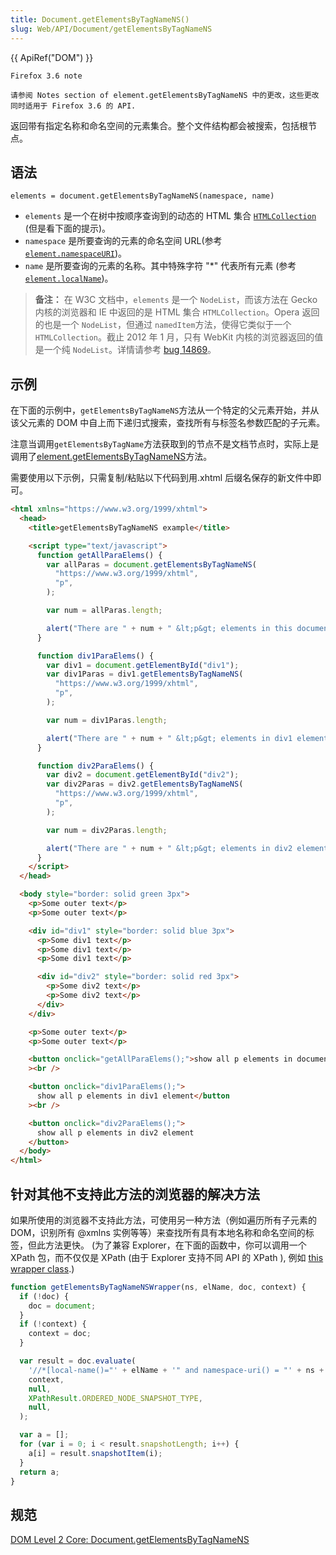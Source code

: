 ```yaml
---
title: Document.getElementsByTagNameNS()
slug: Web/API/Document/getElementsByTagNameNS
---
```


{{ ApiRef("DOM") }}

```
Firefox 3.6 note

请参阅 Notes section of element.getElementsByTagNameNS 中的更改，这些更改同时适用于 Firefox 3.6 的 API.
```

返回带有指定名称和命名空间的元素集合。整个文件结构都会被搜索，包括根节点。

## 语法

```
elements = document.getElementsByTagNameNS(namespace, name)
```

- `elements` 是一个在树中按顺序查询到的动态的 HTML 集合 [`HTMLCollection`](/zh-CN/docs/Web/API/HTMLCollection) (但是看下面的提示)。
- `namespace` 是所要查询的元素的命名空间 URL(参考 [`element.namespaceURI`](/zh-CN/DOM/Node.namespaceURI))。
- `name` 是所要查询的元素的名称。其中特殊字符 "\*" 代表所有元素 (参考 [`element.localName`](/zh-CN/DOM/Node.localName))。

> **备注：** 在 W3C 文档中，`elements` 是一个 `NodeList`，而该方法在 Gecko 内核的浏览器和 IE 中返回的是 HTML 集合 `HTMLCollection`。Opera 返回的也是一个 `NodeList`，但通过 `namedItem`方法，使得它类似于一个`HTMLCollection`。截止 2012 年 1 月，只有 WebKit 内核的浏览器返回的值是一个纯 `NodeList`。详情请参考 [bug 14869](https://bugzilla.mozilla.org/show_bug.cgi?id=14869)。

## 示例

在下面的示例中，`getElementsByTagNameNS`方法从一个特定的父元素开始，并从该父元素的 DOM 中自上而下递归式搜索，查找所有与标签名参数匹配的子元素。

注意当调用`getElementsByTagName`方法获取到的节点不是文档节点时，实际上是调用了[element.getElementsByTagNameNS](/zh-CN/DOM/element.getElementsByTagNameNS)方法。

需要使用以下示例，只需复制/粘贴以下代码到用.xhtml 后缀名保存的新文件中即可。

```html
<html xmlns="https://www.w3.org/1999/xhtml">
  <head>
    <title>getElementsByTagNameNS example</title>

    <script type="text/javascript">
      function getAllParaElems() {
        var allParas = document.getElementsByTagNameNS(
          "https://www.w3.org/1999/xhtml",
          "p",
        );

        var num = allParas.length;

        alert("There are " + num + " &lt;p&gt; elements in this document");
      }

      function div1ParaElems() {
        var div1 = document.getElementById("div1");
        var div1Paras = div1.getElementsByTagNameNS(
          "https://www.w3.org/1999/xhtml",
          "p",
        );

        var num = div1Paras.length;

        alert("There are " + num + " &lt;p&gt; elements in div1 element");
      }

      function div2ParaElems() {
        var div2 = document.getElementById("div2");
        var div2Paras = div2.getElementsByTagNameNS(
          "https://www.w3.org/1999/xhtml",
          "p",
        );

        var num = div2Paras.length;

        alert("There are " + num + " &lt;p&gt; elements in div2 element");
      }
    </script>
  </head>

  <body style="border: solid green 3px">
    <p>Some outer text</p>
    <p>Some outer text</p>

    <div id="div1" style="border: solid blue 3px">
      <p>Some div1 text</p>
      <p>Some div1 text</p>
      <p>Some div1 text</p>

      <div id="div2" style="border: solid red 3px">
        <p>Some div2 text</p>
        <p>Some div2 text</p>
      </div>
    </div>

    <p>Some outer text</p>
    <p>Some outer text</p>

    <button onclick="getAllParaElems();">show all p elements in document</button
    ><br />

    <button onclick="div1ParaElems();">
      show all p elements in div1 element</button
    ><br />

    <button onclick="div2ParaElems();">
      show all p elements in div2 element
    </button>
  </body>
</html>
```

## 针对其他不支持此方法的浏览器的解决方法

如果所使用的浏览器不支持此方法，可使用另一种方法（例如遍历所有子元素的 DOM，识别所有 @xmlns 实例等等）来查找所有具有本地名称和命名空间的标签，但此方法更快。 (为了兼容 Explorer，在下面的函数中，你可以调用一个 XPath 包，而不仅仅是 XPath (由于 Explorer 支持不同 API 的 XPath ), 例如 [this wrapper class](http://www.davidflanagan.com/javascript5/display.php?n=21-10&f=21/10.js).)

```js
function getElementsByTagNameNSWrapper(ns, elName, doc, context) {
  if (!doc) {
    doc = document;
  }
  if (!context) {
    context = doc;
  }

  var result = doc.evaluate(
    '//*[local-name()="' + elName + '" and namespace-uri() = "' + ns + '"]',
    context,
    null,
    XPathResult.ORDERED_NODE_SNAPSHOT_TYPE,
    null,
  );

  var a = [];
  for (var i = 0; i < result.snapshotLength; i++) {
    a[i] = result.snapshotItem(i);
  }
  return a;
}
```

## 规范

[DOM Level 2 Core: Document.getElementsByTagNameNS](https://www.w3.org/TR/DOM-Level-2-Core/core.html#ID-getElBTNNS)
